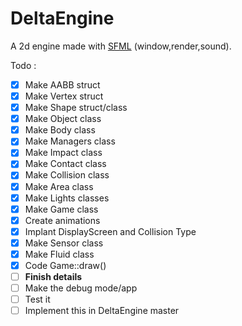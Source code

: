 # DeltaEngine
A 2d engine made with [SFML](https://www.sfml-dev.org/) (window,render,sound).

Todo :
- [x] Make AABB struct
- [x] Make Vertex struct
- [x] Make Shape struct/class
- [x] Make Object class
- [x] Make Body class
- [x] Make Managers class
- [x] Make Impact class 
- [x] Make Contact class
- [x] Make Collision class
- [x] Make Area class
- [x] Make Lights classes
- [x] Make Game class
- [x] Create animations
- [x] Implant DisplayScreen and Collision Type
- [x] Make Sensor class
- [x] Make Fluid class
- [x] Code Game::draw()
- [ ] **Finish details**
- [ ] Make the debug mode/app
- [ ] Test it
- [ ] Implement this in DeltaEngine master
